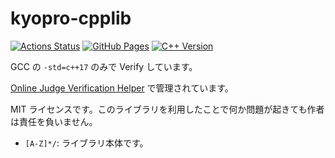 # kyopro-cpplib

[![Actions Status](https://github.com/arumakan1727/Kyopro-Cpplib/workflows/verify/badge.svg)](https://github.com/arumakan1727/Kyopro-Cpplib/actions)
[![GitHub Pages](https://img.shields.io/static/v1?label=GitHub+Pages&message=+&color=brightgreen&logo=github)](https://arumakan1727.github.io/kyopro-cpplib/)
[![C++ Version](https://img.shields.io/badge/GCC-c%2B%2B17-blue)](https://github.com/arumakan1727/kyopro-cpplib/blob/master/.verify-helper/config.toml)

GCC の `-std=c++17` のみで Verify しています。

[Online Judge Verification Helper](https://github.com/online-judge-tools/verification-helper) で管理されています。

MIT ライセンスです。このライブラリを利用したことで何か問題が起きても作者は責任を負いません。

- `[A-Z]*/`: ライブラリ本体です。
